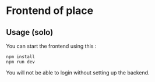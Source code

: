 # Frontend of place

## Usage (solo)

You can start the frontend using this :

```
npm install
npm run dev
```

You will not be able to login without setting up the backend.
